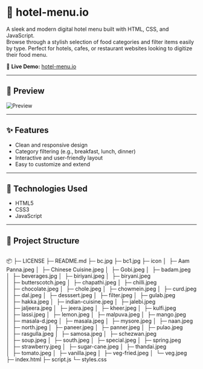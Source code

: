 # 🏨 hotel-menu.io

A sleek and modern digital hotel menu built with HTML, CSS, and JavaScript.  
Browse through a stylish selection of food categories and filter items easily by type. Perfect for hotels, cafes, or restaurant websites looking to digitize their food menu.

🔗 **Live Demo:** [hotel-menu.io](https://rajath2005.github.io/hotel-menu.io/)

---

## 📸 Preview

![Preview](https://user-images.githubusercontent.com/your-image-link-if-available)

---

## ✨ Features

- Clean and responsive design
- Category filtering (e.g., breakfast, lunch, dinner)
- Interactive and user-friendly layout
- Easy to customize and extend

---

## 🚀 Technologies Used

- HTML5
- CSS3
- JavaScript

---

## 📂 Project Structure

```bash
```
📦 
├─ LICENSE
├─ README.md
├─ bc.jpg
├─ bc1.jpg
├─ icon
│  ├─ Aam Panna.jpeg
│  ├─ Chinese Cuisine.jpeg
│  ├─ Gobi.jpeg
│  ├─ badam.jpeg
│  ├─ beverages.jpg
│  ├─ biriyani.jpeg
│  ├─ biryani.jpeg
│  ├─ butterscotch.jpeg
│  ├─ chapathi.jpeg
│  ├─ chilli.jpeg
│  ├─ chocolate.jpeg
│  ├─ chole.jpeg
│  ├─ chowmein.jpeg
│  ├─ curd.jpeg
│  ├─ dal.jpeg
│  ├─ desssert.jpeg
│  ├─ filter.jpeg
│  ├─ gulab.jpeg
│  ├─ hakka.jpeg
│  ├─ indian-cuisine.jpeg
│  ├─ jalebi.jpeg
│  ├─ jaljeera.jpeg
│  ├─ jeera.jpeg
│  ├─ kheer.jpeg
│  ├─ kulfi.jpeg
│  ├─ lassi.jpeg
│  ├─ lemon.jpeg
│  ├─ malpuva.jpeg
│  ├─ mango.jpeg
│  ├─ masala-d.jpeg
│  ├─ masala.jpeg
│  ├─ mysore.jpeg
│  ├─ naan.jpeg
│  ├─ north.jpeg
│  ├─ paneer.jpeg
│  ├─ panner.jpeg
│  ├─ pulao.jpeg
│  ├─ rasgulla.jpeg
│  ├─ samosa.jpeg
│  ├─ schezwan.jpeg
│  ├─ soup.jpeg
│  ├─ south.jpeg
│  ├─ special.jpeg
│  ├─ spring.jpeg
│  ├─ strawberry.jpeg
│  ├─ sugar-cane.jpeg
│  ├─ thandai.jpeg
│  ├─ tomato.jpeg
│  ├─ vanilla.jpeg
│  ├─ veg-fried.jpeg
│  └─ veg.jpeg
├─ index.html
├─ script.js
└─ styles.css
```
